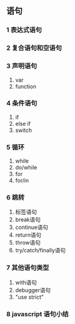 ## 语句

### 1 表达式语句

### 2 复合语句和空语句

### 3 声明语句
1. var
2. function

### 4 条件语句
1. if
2. else if 
3. switch

### 5 循环
1. while
2. do/while
3. for
4. for/in

### 6 跳转
1. 标签语句
2. break语句
3. continue语句
4. return语句
5. throw语句
6. try/catch/finally语句

### 7 其他语句类型
1. with语句
2. debugger语句
3. "use strict"

### 8 javascript 语句小结
